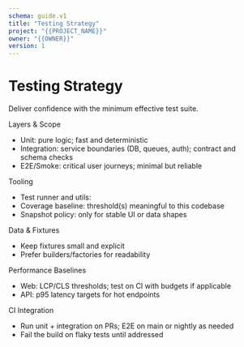 ```yaml
---
schema: guide.v1
title: "Testing Strategy"
project: "{{PROJECT_NAME}}"
owner: "{{OWNER}}"
version: 1
---
```


# Testing Strategy

Deliver confidence with the minimum effective test suite.

Layers & Scope
- Unit: pure logic; fast and deterministic
- Integration: service boundaries (DB, queues, auth); contract and schema checks
- E2E/Smoke: critical user journeys; minimal but reliable

Tooling
- Test runner and utils:
- Coverage baseline: threshold(s) meaningful to this codebase
- Snapshot policy: only for stable UI or data shapes

Data & Fixtures
- Keep fixtures small and explicit
- Prefer builders/factories for readability

Performance Baselines
- Web: LCP/CLS thresholds; test on CI with budgets if applicable
- API: p95 latency targets for hot endpoints

CI Integration
- Run unit + integration on PRs; E2E on main or nightly as needed
- Fail the build on flaky tests until addressed
